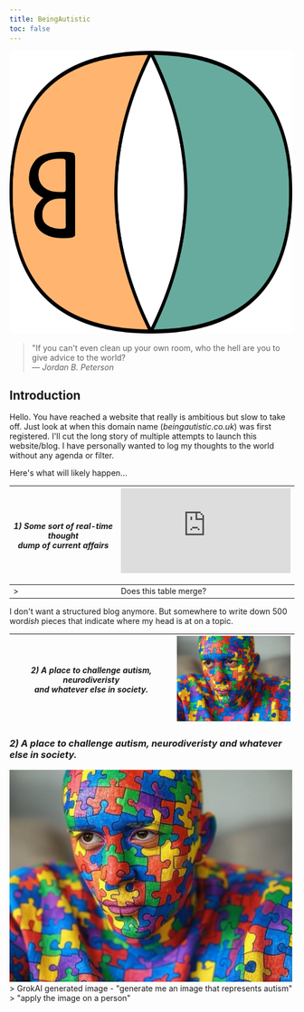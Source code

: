 ```yaml
---
title: BeingAutistic
toc: false
---
```

<img src="assets/theme/ba-logo-transparent.svg" width="500" height="500">

> "If you can't even clean up your own room, who the hell are you to give advice to the world?<br>
> — <cite>Jordan B. Peterson</cite>
<!-- ## Explore

{{< cards >}}
  {{< card link="docs" title="Docs" icon="book-open" >}}
  {{< card link="about" title="About" icon="user" >}}
{{< /cards >}} -->

## Introduction

Hello. You have reached a website that really is ambitious but slow to take off. Just look at when this domain name (*beingautistic.co.uk*) was first registered. I'll cut the long story of multiple attempts to launch this website/blog. I have personally wanted to log my thoughts to the world without any agenda or filter.

Here's what will likely happen...

| *1) Some sort of real-time thought<br>dump of current affairs* | <iframe src="https://giphy.com/embed/WsNbxuFkLi3IuGI9NU" width="300" style="" frameBorder="0" class="giphy-embed" allowFullScreen></iframe><p><a href="https://giphy.com/gifs/theoffice-nbc-the-office-tv-WsNbxuFkLi3IuGI9NU"></a></p>
| --- | --- |
| > | Does this table merge? |

I don't want a structured blog anymore. But somewhere to write down 500 word*ish* pieces that indicate where my head is at on a topic.

| *2) A place to challenge autism, neurodiveristy<br> and whatever else in society.* | <img src="assets/images/person-covered-in-autism-puzzle-grok2ai.jpeg" width="250"> |
------------ | -------------

### *2) A place to challenge autism, neurodiveristy and whatever else in society.*

<img src="assets/images/person-covered-in-autism-puzzle-grok2ai.jpeg" width="500">
> GrokAI generated image - "generate me an image that represents autism" > "apply the image on a person"
